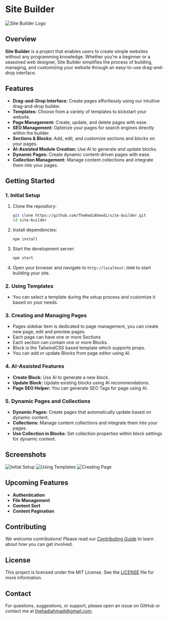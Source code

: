# **Site Builder**

![Site Builder Logo](./pubilc/images/logo-light.png)

## **Overview**

**Site Builder** is a project that enables users to create simple websites without any programming knowledge. Whether you're a beginner or a seasoned web designer, Site Builder simplifies the process of building, managing, and customizing your website through an easy-to-use drag-and-drop interface.

## **Features**

- **Drag-and-Drop Interface:** Create pages effortlessly using our intuitive drag-and-drop builder.
- **Templates:** Choose from a variety of templates to kickstart your website.
- **Page Management:** Create, update, and delete pages with ease.
- **SEO Management:** Optimize your pages for search engines directly within the builder.
- **Sections & Blocks:** Add, edit, and customize sections and blocks on your pages.
- **AI-Assisted Module Creation:** Use AI to generate and update blocks.
- **Dynamic Pages:** Create dynamic content-driven pages with ease.
- **Collection Management:** Manage content collections and integrate them into your pages.

## **Getting Started**

### **1. Initial Setup**

1. Clone the repository:
   ```bash
   git clone https://github.com/TheHadiAhmadi/site-builder.git
   cd site-builder
   ```

2. Install dependencies:
   ```bash
   npm install
   ```

3. Start the development server:
   ```bash
   npm start
   ```

4. Open your browser and navigate to `http://localhost:3000` to start building your site.

### **2. Using Templates**

- You can select a template during the setup process and customize it based on your needs.

### **3. Creating and Managing Pages**
- Pages sidebar item is dedicated to page management, you can create new page, edit and preview pages.
- Each page can have one or more Sections
- Each section can contain one or more Blocks.
- Block is the TailwindCSS based template which supports props.
- You can add or update Blocks from page editor using AI.

### **4. AI-Assisted Features**

- **Create Block:** Use AI to generate a new block.
- **Update Block:** Update existing blocks using AI recommendations.
- **Page SEO Helper:** You can generate SEO Tags for page using AI.

### **5. Dynamic Pages and Collections**

- **Dynamic Pages:** Create pages that automatically update based on dynamic content.
- **Collections:** Manage content collections and integrate them into your pages.
- **Use Collection in Blocks:** Set collection properties within block settings for dynamic content.

## **Screenshots**

![Initial Setup](path/to/screenshot1.png)
![Using Templates](path/to/screenshot2.png)
![Creating Page](path/to/screenshot3.png)

## **Upcoming Features**
- **Authentication**
- **File Management**
- **Content Sort**
- **Content Pagination**

## **Contributing**

We welcome contributions! Please read our [Contributing Guide](CONTRIBUTING.md) to learn about how you can get involved.

## **License**

This project is licensed under the MIT License. See the [LICENSE](LICENSE) file for more information.

## **Contact**

For questions, suggestions, or support, please open an issue on GitHub or contact me at thehadiahmadi@gmail.com.
